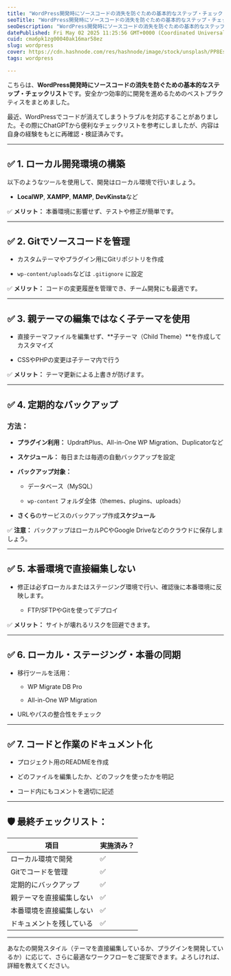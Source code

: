```yaml
---
title: "WordPress開発時にソースコードの消失を防ぐための基本的なステップ・チェックリスト"
seoTitle: "WordPress開発時にソースコードの消失を防ぐための基本的なステップ・チェックリスト"
seoDescription: "WordPress開発時にソースコードの消失を防ぐための基本的なステップ・チェックリスト"
datePublished: Fri May 02 2025 11:25:56 GMT+0000 (Coordinated Universal Time)
cuid: cma6pk1zg00040ak16mar58ez
slug: wordpress
cover: https://cdn.hashnode.com/res/hashnode/image/stock/unsplash/PP8Escz15d8/upload/9f53760f1ac9926a306d3b26aa8905cb.jpeg
tags: wordpress

---
```


こちらは、**WordPress開発時にソースコードの消失を防ぐための基本的なステップ・チェックリスト**です。安全かつ効率的に開発を進めるためのベストプラクティスをまとめました。

最近、WordPressでコードが消えてしまうトラブルを対応することがありました。その際にChatGPTから便利なチェックリストを参考にしましたが、内容は自身の経験をもとに再確認・検証済みです。

---

## ✅ 1. **ローカル開発環境の構築**

以下のようなツールを使用して、開発はローカル環境で行いましょう。

* **LocalWP**, **XAMPP**, **MAMP**, **DevKinsta**など
    

✅ **メリット：** 本番環境に影響せず、テストや修正が簡単です。

---

## ✅ 2. **Gitでソースコードを管理**

* カスタムテーマやプラグイン用にGitリポジトリを作成
    
* `wp-content/uploads`などは `.gitignore` に設定
    

✅ **メリット：** コードの変更履歴を管理でき、チーム開発にも最適です。

---

## ✅ 3. **親テーマの編集ではなく子テーマを使用**

* 直接テーマファイルを編集せず、\*\*子テーマ（Child Theme）\*\*を作成してカスタマイズ
    
* CSSやPHPの変更は子テーマ内で行う
    

✅ **メリット：** テーマ更新による上書きが防げます。

---

## ✅ 4. **定期的なバックアップ**

### 方法：

* **プラグイン利用：** UpdraftPlus、All-in-One WP Migration、Duplicatorなど
    
* **スケジュール：** 毎日または毎週の自動バックアップを設定
    
* **バックアップ対象：**
    
    * データベース（MySQL）
        
    * `wp-content` フォルダ全体（themes、plugins、uploads）
        
* **さくら**のサービスのバックアップ作成**スケジュール**
    

✅ **注意：** バックアップはローカルPCやGoogle Driveなどのクラウドに保存しましょう。

---

## ✅ 5. **本番環境で直接編集しない**

* 修正は必ずローカルまたはステージング環境で行い、確認後に本番環境に反映します。
    
    * FTP/SFTPやGitを使ってデプロイ
        

✅ **メリット：** サイトが壊れるリスクを回避できます。

---

## ✅ 6. **ローカル・ステージング・本番の同期**

* 移行ツールを活用：
    
    * WP Migrate DB Pro
        
    * All-in-One WP Migration
        
* URLやパスの整合性をチェック
    

---

## ✅ 7. **コードと作業のドキュメント化**

* プロジェクト用のREADMEを作成
    
* どのファイルを編集したか、どのフックを使ったかを明記
    
* コード内にもコメントを適切に記述
    

---

## 🛡️ 最終チェックリスト：

| 項目 | 実施済み？ |
| --- | --- |
| ローカル環境で開発 | ✅ |
| Gitでコードを管理 | ✅ |
| 定期的にバックアップ | ✅ |
| 親テーマを直接編集しない | ✅ |
| 本番環境を直接編集しない | ✅ |
| ドキュメントを残している | ✅ |

---

あなたの開発スタイル（テーマを直接編集しているか、プラグインを開発しているか）に応じて、さらに最適なワークフローをご提案できます。よろしければ、詳細を教えてください。